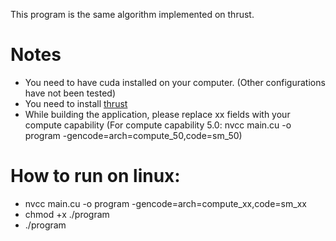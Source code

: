 This program is the same algorithm implemented on thrust.

# Notes
* You need to have cuda installed on your computer. (Other configurations have not been tested)
* You need to install [thrust](https://github.com/NVIDIA/thrust)
* While building the application, please replace xx fields with your compute capability (For compute capability 5.0: nvcc main.cu -o program -gencode=arch=compute_50,code=sm_50)

# How to run on linux:
* nvcc main.cu -o program -gencode=arch=compute_xx,code=sm_xx
* chmod +x ./program
* ./program
